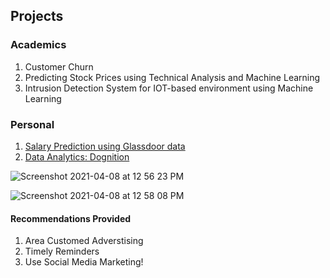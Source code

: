 
## Projects

### Academics

1. Customer Churn
2. Predicting Stock Prices using Technical Analysis and Machine Learning
3. Intrusion Detection System for IOT-based environment using Machine Learning

### Personal

1. [Salary Prediction using Glassdoor data](https://github.com/addds03/Salary-Projection-Project)
2. [Data Analytics: Dognition](https://public.tableau.com/profile/aditya.gaikwad#!/vizhome/Recommendations_15929796871780/RecommendationtoDognition)
    
![Screenshot 2021-04-08 at 12 56 23 PM](https://user-images.githubusercontent.com/39771193/114066554-d8ba2d00-9869-11eb-9dfc-1d92aacd17fd.png)

![Screenshot 2021-04-08 at 12 58 08 PM](https://user-images.githubusercontent.com/39771193/114066769-13bc6080-986a-11eb-88fb-0b62c5c81696.png)
    
    
    
  #### Recommendations Provided
   1. Area Customed Adverstising
   2. Timely Reminders
   3. Use Social Media Marketing!
    

    




